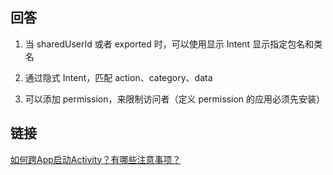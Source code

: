 ## 回答
1. 当 sharedUserId 或者 exported 时，可以使用显示 Intent 显示指定包名和类名

2. 通过隐式 Intent，匹配 action、category、data

3. 可以添加 permission，来限制访问者（定义 permission 的应用必须先安装）

## 链接
[如何跨App启动Activity？有哪些注意事项？](https://coding.imooc.com/lesson/317.html#mid=22301)

